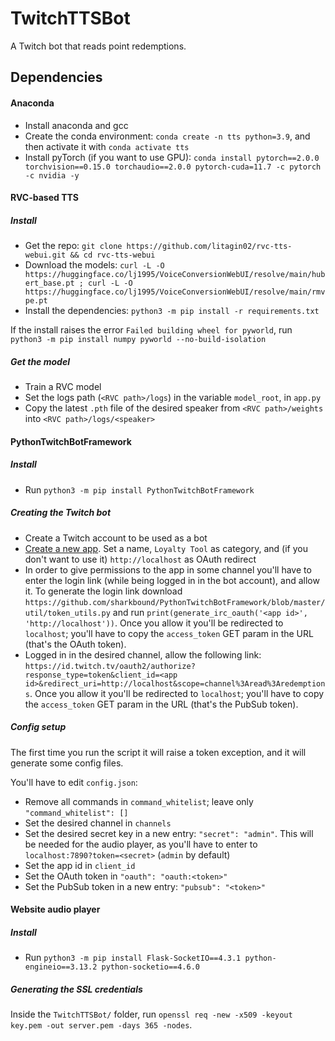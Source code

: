 # TwitchTTSBot
A Twitch bot that reads point redemptions.

## Dependencies

#### Anaconda

- Install anaconda and gcc
- Create the conda environment: `conda create -n tts python=3.9`, and then activate it with `conda activate tts`
- Install pyTorch (if you want to use GPU): `conda install pytorch==2.0.0 torchvision==0.15.0 torchaudio==2.0.0 pytorch-cuda=11.7 -c pytorch -c nvidia -y`

#### RVC-based TTS

##### Install

- Get the repo: `git clone https://github.com/litagin02/rvc-tts-webui.git && cd rvc-tts-webui`
- Download the models: `curl -L -O https://huggingface.co/lj1995/VoiceConversionWebUI/resolve/main/hubert_base.pt ; curl -L -O https://huggingface.co/lj1995/VoiceConversionWebUI/resolve/main/rmvpe.pt`
- Install the dependencies: `python3 -m pip install -r requirements.txt`

If the install raises the error `Failed building wheel for pyworld`, run `python3 -m pip install numpy pyworld --no-build-isolation`

##### Get the model

- Train a RVC model
- Set the logs path (`<RVC path>/logs`) in the variable `model_root`, in `app.py`
- Copy the latest `.pth` file of the desired speaker from `<RVC path>/weights` into `<RVC path>/logs/<speaker>`

#### PythonTwitchBotFramework

##### Install

- Run `python3 -m pip install PythonTwitchBotFramework`

##### Creating the Twitch bot

- Create a Twitch account to be used as a bot
- [Create a new app](https://dev.twitch.tv/console/apps/create). Set a name, `Loyalty Tool` as category, and (if you don't want to use it) `http://localhost` as OAuth redirect
- In order to give permissions to the app in some channel you'll have to enter the login link (while being logged in in the bot account), and allow it. To generate the login link download `https://github.com/sharkbound/PythonTwitchBotFramework/blob/master/util/token_utils.py` and run `print(generate_irc_oauth('<app id>', 'http://localhost'))`. Once you allow it you'll be redirected to `localhost`; you'll have to copy the `access_token` GET param in the URL (that's the OAuth token).
- Logged in in the desired channel, allow the following link: `https://id.twitch.tv/oauth2/authorize?response_type=token&client_id=<app id>&redirect_uri=http://localhost&scope=channel%3Aread%3Aredemptions`. Once you allow it you'll be redirected to `localhost`; you'll have to copy the `access_token` GET param in the URL (that's the PubSub token).

##### Config setup

The first time you run the script it will raise a token exception, and it will generate some config files.

You'll have to edit `config.json`:

- Remove all commands in `command_whitelist`; leave only `"command_whitelist": []`
- Set the desired channel in `channels`
- Set the desired secret key in a new entry: `"secret": "admin"`. This will be needed for the audio player, as you'll have to enter to `localhost:7890?token=<secret>` (`admin` by default)
- Set the app id in `client_id`
- Set the OAuth token in `"oauth": "oauth:<token>"`
- Set the PubSub token in a new entry: `"pubsub": "<token>"`

#### Website audio player

##### Install

- Run `python3 -m pip install Flask-SocketIO==4.3.1 python-engineio==3.13.2 python-socketio==4.6.0`

##### Generating the SSL credentials

Inside the `TwitchTTSBot/` folder, run `openssl req -new -x509 -keyout key.pem -out server.pem -days 365 -nodes`.